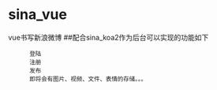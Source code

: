 # sina_vue
vue书写新浪微博
##配合sina_koa2作为后台可以实现的功能如下
```
      登陆
      注册
      发布
      即将会有图片、视频、文件、表情的存储。。。
```
